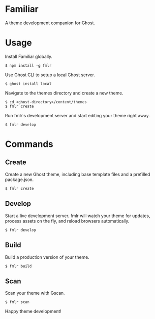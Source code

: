 # Familiar
A theme development companion for Ghost.

# Usage
Install Familiar globally.
```
$ npm install -g fmlr
```

Use Ghost CLI to setup a local Ghost server.
```
$ ghost install local
```

Navigate to the themes directory and create a new theme.
```
$ cd <ghost-directory>/content/themes
$ fmlr create
```

Run fmlr's development server and start editing your theme right away.
```
$ fmlr develop
```

# Commands

## Create
Create a new Ghost theme, including base template files and a prefilled package.json.
```
$ fmlr create
```

## Develop
Start a live development server. fmlr will watch your theme for updates, process assets on the fly, and reload browsers automatically.
```
$ fmlr develop
```

## Build
Build a production version of your theme.
```
$ fmlr build
```

## Scan
Scan your theme with Gscan.
```
$ fmlr scan
```

Happy theme development!
